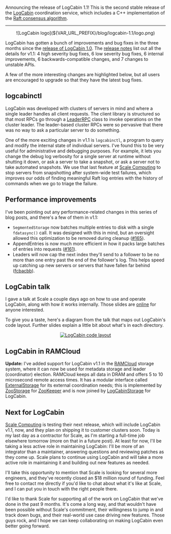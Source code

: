 Announcing the release of LogCabin 1.1! This is the second stable release of the
[LogCabin](https://github.com/logcabin/logcabin) coordination service, which
includes a C++ implementation of the
[Raft consensus algorithm](https://raft.github.io).

---

<center>
![LogCabin logo](${VAR_URL_PREFIX}/blog/logcabin-1.1/logo.png)
</center>

LogCabin has gotten a bunch of improvements and bug fixes in the three months
since the [release of LogCabin 1.0](${URL_PREFIX}/blog/logcabin-1.0/).
The
[release notes](https://github.com/logcabin/logcabin/blob/master/RELEASES.md)
list out all the details for v1.1: 4 high severity bug fixes, 6 low severity
bug fixes, 6 internal improvements, 6 backwards-compatible changes, and 7
changes to unstable APIs.

A few of the more interesting changes are highlighted below, but all users are
encouraged to upgrade so that they have the latest bug fixes.

## logcabinctl

LogCabin was developed with clusters of servers in mind and where a single
leader handles all client requests. The client library is structured so that
most RPCs go through a
[LeaderRPC](https://github.com/logcabin/logcabin/blob/v1.1.0/Client/LeaderRPC.h)
class to invoke operations on the cluster leader. The leader-based cluster RPCs
were so pervasive that there was no way to ask a particular server to do
something.

One of the more exciting changes in v1.1 is `logcabinctl`, a program to query
and modify the internal state of individual servers. I've found this to be very
useful for administrative and debugging purposes. For example, it lets you
change the debug log verbosity for a single server at runtime without shutting
it down, or ask a server to take a snapshot, or ask a server not to take
automated snapshots. We use that last feature at
[Scale Computing](https://www.scalecomputing.com/) to stop servers from
snapshotting after system-wide test failures, which improves our odds of
finding meaningful Raft log entries with the history of commands when we go to
triage the failure.

## Performance improvements

I've been pointing out any performance-related changes in this series of blog
posts, and there's a few of them in v1.1:

- `SegmentedStorage` now batches multiple entries to disk with a single
  `fdatasync()` call. It was designed with this in mind, but an oversight
  allowed this optimization to be removed during cleanup
  ([#165](https://github.com/logcabin/logcabin/issues/165)).
- AppendEntries is now much more efficient in how it packs large batches of
  entries into requests
  ([#161](https://github.com/logcabin/logcabin/issues/161)).
- Leaders will now cap the next index they'll send to a follower to be no more
  than one entry past the end of the follower's log. This helps speed up
  catching up new servers or servers that have fallen far behind
  ([fcbacbb](https://github.com/logcabin/logcabin/commit/fcbacbb)).

## LogCabin talk

I gave a talk at Scale a couple days ago on how to use and operate LogCabin,
along with how it works internally. Those slides are
[online](https://logcabin.github.io/talk/) for anyone interested.

To give you a taste, here's a diagram from the talk that maps out LogCabin's
code layout. Further slides explain a little bit about what's in each directory.

<center>
<a href="https://logcabin.github.io/talk/#/codewalkthrough"><img src="${VAR_URL_PREFIX}/blog/logcabin-1.1/directories.png" alt="LogCabin code layout" style="max-width: 100%" /></a>
</center>

## LogCabin in RAMCloud

**Update:** I've added support for LogCabin v1.1 in the
[RAMCloud](https://github.com/PlatformLab/RAMCloud/) storage system, where it can now be
used for metadata storage and leader (coordinator) election. RAMCloud keeps all
data in DRAM and offers 5 to 10 microsecond remote access times. It has a
modular interface called
[ExternalStorage](https://github.com/PlatformLab/RAMCloud/blob/master/src/ExternalStorage.h)
for its external coordination needs; this is implemented by
[ZooStorage](https://github.com/PlatformLab/RAMCloud/blob/master/src/ZooStorage.h)
for [ZooKeeper](https://zookeeper.apache.org) and is now joined by
[LogCabinStorage](https://github.com/PlatformLab/RAMCloud/blob/master/src/LogCabinStorage.h)
for LogCabin.

## Next for LogCabin

[Scale Computing](https://www.scalecomputing.com) is testing their next release,
which will include LogCabin v1.1, now, and they plan on shipping it to customer
clusters soon. Today is my last day as a contractor for Scale, as I'm starting
a full-time job elsewhere tomorrow (more on that in a future post). At least
for now, I'll be taking a less active role in maintaining LogCabin: I'll be
more of an integrator than a maintainer, answering questions and reviewing
patches as they come up. Scale plans to continue using LogCabin and will take a
more active role in maintaining it and building out new features as needed.

<!-- prettier-ignore -->
I'll take this opportunity to mention that Scale is looking for several more
engineers, and they've recently closed an $18 million round of funding.
Feel free to contact me directly if you'd like to chat about what it's like at
Scale, and I can put you in touch with the right people there.

I'd like to thank Scale for supporting all of the work on LogCabin that we've
done in the past 9 months. It's come a long way, and that wouldn't have
been possible without Scale's commitment, their willingness to jump in and
track down bugs, and their real-world use case driving new features. Those guys
rock, and I hope we can keep collaborating on making LogCabin even better going
forward.
